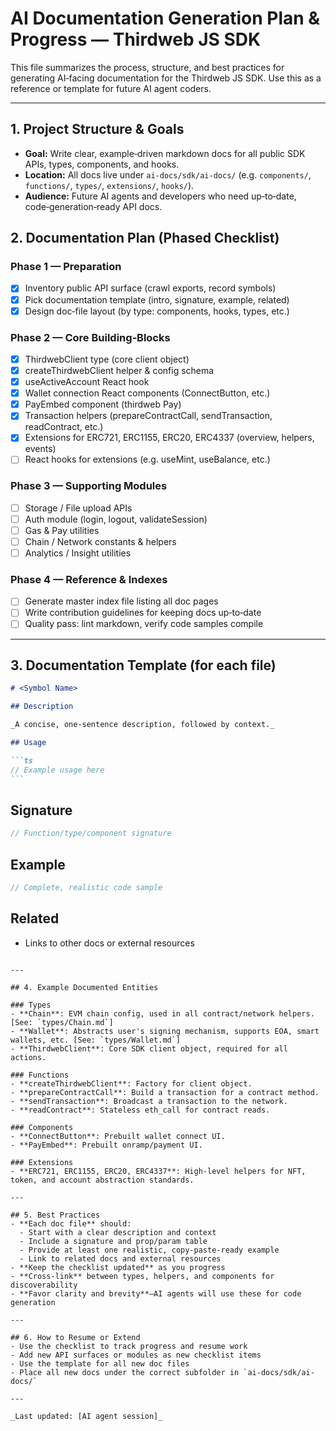 # AI Documentation Generation Plan & Progress — Thirdweb JS SDK

This file summarizes the process, structure, and best practices for generating AI‑facing documentation for the Thirdweb JS SDK. Use this as a reference or template for future AI agent coders.

---

## 1. Project Structure & Goals

- **Goal:** Write clear, example‑driven markdown docs for all public SDK APIs, types, components, and hooks.
- **Location:** All docs live under `ai-docs/sdk/ai-docs/` (e.g. `components/`, `functions/`, `types/`, `extensions/`, `hooks/`).
- **Audience:** Future AI agents and developers who need up‑to‑date, code‑generation‑ready API docs.

## 2. Documentation Plan (Phased Checklist)

### Phase 1 — Preparation

- [x] Inventory public API surface (crawl exports, record symbols)
- [x] Pick documentation template (intro, signature, example, related)
- [x] Design doc‑file layout (by type: components, hooks, types, etc.)

### Phase 2 — Core Building‑Blocks

- [x] ThirdwebClient type (core client object)
- [x] createThirdwebClient helper & config schema
- [x] useActiveAccount React hook
- [x] Wallet connection React components (ConnectButton, etc.)
- [x] PayEmbed component (thirdweb Pay)
- [x] Transaction helpers (prepareContractCall, sendTransaction, readContract, etc.)
- [x] Extensions for ERC721, ERC1155, ERC20, ERC4337 (overview, helpers, events)
- [ ] React hooks for extensions (e.g. useMint, useBalance, etc.)

### Phase 3 — Supporting Modules

- [ ] Storage / File upload APIs
- [ ] Auth module (login, logout, validateSession)
- [ ] Gas & Pay utilities
- [ ] Chain / Network constants & helpers
- [ ] Analytics / Insight utilities

### Phase 4 — Reference & Indexes

- [ ] Generate master index file listing all doc pages
- [ ] Write contribution guidelines for keeping docs up‑to‑date
- [ ] Quality pass: lint markdown, verify code samples compile

---

## 3. Documentation Template (for each file)

````md
# <Symbol Name>

## Description

_A concise, one‑sentence description, followed by context._

## Usage

```ts
// Example usage here
```
````

## Signature

```ts
// Function/type/component signature
```

## Example

```ts
// Complete, realistic code sample
```

## Related

- Links to other docs or external resources

```

---

## 4. Example Documented Entities

### Types
- **Chain**: EVM chain config, used in all contract/network helpers. [See: `types/Chain.md`]
- **Wallet**: Abstracts user's signing mechanism, supports EOA, smart wallets, etc. [See: `types/Wallet.md`]
- **ThirdwebClient**: Core SDK client object, required for all actions.

### Functions
- **createThirdwebClient**: Factory for client object.
- **prepareContractCall**: Build a transaction for a contract method.
- **sendTransaction**: Broadcast a transaction to the network.
- **readContract**: Stateless eth_call for contract reads.

### Components
- **ConnectButton**: Prebuilt wallet connect UI.
- **PayEmbed**: Prebuilt onramp/payment UI.

### Extensions
- **ERC721, ERC1155, ERC20, ERC4337**: High-level helpers for NFT, token, and account abstraction standards.

---

## 5. Best Practices
- **Each doc file** should:
  - Start with a clear description and context
  - Include a signature and prop/param table
  - Provide at least one realistic, copy‑paste‑ready example
  - Link to related docs and external resources
- **Keep the checklist updated** as you progress
- **Cross-link** between types, helpers, and components for discoverability
- **Favor clarity and brevity**—AI agents will use these for code generation

---

## 6. How to Resume or Extend
- Use the checklist to track progress and resume work
- Add new API surfaces or modules as new checklist items
- Use the template for all new doc files
- Place all new docs under the correct subfolder in `ai-docs/sdk/ai-docs/`

---

_Last updated: [AI agent session]_
```
